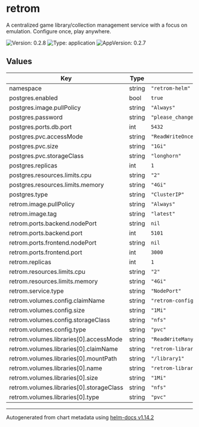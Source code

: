 # retrom

A centralized game library/collection management service with a focus on emulation. Configure once, play anywhere.

![Version: 0.2.8](https://img.shields.io/badge/Version-0.2.8-informational?style=flat-square)
![Type: application](https://img.shields.io/badge/Type-application-informational?style=flat-square)
![AppVersion: 0.2.7](https://img.shields.io/badge/AppVersion-0.2.7-informational?style=flat-square)

## Values

| Key | Type | Default | Description |
|-----|------|---------|-------------|
| namespace | string | `"retrom-helm"` |  |
| postgres.enabled | bool | `true` |  |
| postgres.image.pullPolicy | string | `"Always"` |  |
| postgres.password | string | `"please_changeme_and_maybe_try_to_use_a_kubernetes_secret_:)"` |  |
| postgres.ports.db.port | int | `5432` |  |
| postgres.pvc.accessMode | string | `"ReadWriteOnce"` |  |
| postgres.pvc.size | string | `"1Gi"` |  |
| postgres.pvc.storageClass | string | `"longhorn"` |  |
| postgres.replicas | int | `1` |  |
| postgres.resources.limits.cpu | string | `"2"` |  |
| postgres.resources.limits.memory | string | `"4Gi"` |  |
| postgres.type | string | `"ClusterIP"` |  |
| retrom.image.pullPolicy | string | `"Always"` |  |
| retrom.image.tag | string | `"latest"` |  |
| retrom.ports.backend.nodePort | string | `nil` |  |
| retrom.ports.backend.port | int | `5101` |  |
| retrom.ports.frontend.nodePort | string | `nil` |  |
| retrom.ports.frontend.port | int | `3000` |  |
| retrom.replicas | int | `1` |  |
| retrom.resources.limits.cpu | string | `"2"` |  |
| retrom.resources.limits.memory | string | `"4Gi"` |  |
| retrom.service.type | string | `"NodePort"` |  |
| retrom.volumes.config.claimName | string | `"retrom-config"` |  |
| retrom.volumes.config.size | string | `"1Mi"` |  |
| retrom.volumes.config.storageClass | string | `"nfs"` |  |
| retrom.volumes.config.type | string | `"pvc"` |  |
| retrom.volumes.libraries[0].accessMode | string | `"ReadWriteMany"` |  |
| retrom.volumes.libraries[0].claimName | string | `"retrom-library1-pvc"` |  |
| retrom.volumes.libraries[0].mountPath | string | `"/library1"` |  |
| retrom.volumes.libraries[0].name | string | `"retrom-library1"` |  |
| retrom.volumes.libraries[0].size | string | `"1Mi"` |  |
| retrom.volumes.libraries[0].storageClass | string | `"nfs"` |  |
| retrom.volumes.libraries[0].type | string | `"pvc"` |  |

----------------------------------------------
Autogenerated from chart metadata using [helm-docs v1.14.2](https://github.com/norwoodj/helm-docs/releases/v1.14.2)